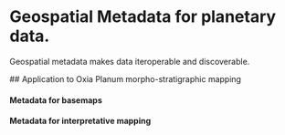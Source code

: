 # Geospatial Metadata for planetary data.  

Geospatial metadata makes data iteroperable and discoverable.

## Application to Oxia Planum morpho-stratigraphic mapping

#### Metadata for basemaps

#### Metadata for interpretative mapping

